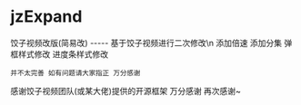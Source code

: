# jzExpand

饺子视频改版(简易改) ----- 基于饺子视频进行二次修改\n
  添加倍速
  添加分集
  弹框样式修改
  进度条样式修改

    并不太完善 如有问题请大家指正 万分感谢

  感谢饺子视频团队(或某大佬)提供的开源框架 万分感谢 再次感谢~
